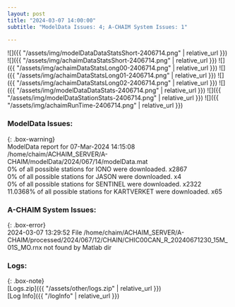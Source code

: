 ```yaml
---
layout: post
title: "2024-03-07 14:00:00"
subtitle: "ModelData Issues: 4; A-CHAIM System Issues: 1"

---
```


![]({{ "/assets/img/modelDataDataStatsShort-2406714.png" | relative_url }})
![]({{ "/assets/img/achaimDataStatsShort-2406714.png" | relative_url }})
![]({{ "/assets/img/achaimDataStatsLong00-2406714.png" | relative_url }})
![]({{ "/assets/img/achaimDataStatsLong01-2406714.png" | relative_url }})
![]({{ "/assets/img/achaimDataStatsLong02-2406714.png" | relative_url }})
![]({{ "/assets/img/modelDataDataStats-2406714.png" | relative_url }})
![]({{ "/assets/img/modelDataStationStats-2406714.png" | relative_url }})
![]({{ "/assets/img/achaimRunTime-2406714.png" | relative_url }})


### ModelData Issues:  
  
{: .box-warning}  
 ModelData report for 07-Mar-2024 14:15:08   
 /home/chaim/ACHAIM_SERVER/A-CHAIM/modelData/2024/067/14/modelData.mat   
 0% of all possible stations for IONO were downloaded. x2867   
 0% of all possible stations for JASON were downloaded. x4   
 0% of all possible stations for SENTINEL were downloaded. x2322   
 11.0368% of all possible stations for KARTVERKET were downloaded. x65   
  
### A-CHAIM System Issues:  
  
{: .box-error}  
2024-03-07 13:29:52 File /home/chaim/ACHAIM_SERVER/A-CHAIM/processed/2024/067/12/CHAIN/CHIC00CAN_R_20240671230_15M_01S_MO.rnx not found by Matlab dir  

### Logs:  
  
{: .box-note}  
[Logs.zip]({{ "/assets/other/logs.zip" | relative_url }})  
[Log Info]({{ "/logInfo" | relative_url }})  
